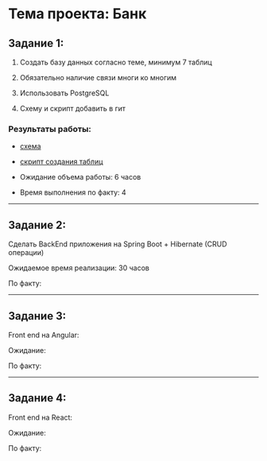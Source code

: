 # Тема проекта: Банк

## Задание 1:

1. Создать базу данных согласно теме, минимум 7 таблиц

2. Обязательно наличие связи многи ко многим 

3. Использовать PostgreSQL

4. Схему и скрипт добавить в гит

### Результаты работы:

- [схема](https://github.com/kolosw/bank/blob/main/docs/Схемабд.bmp)

- [скрипт создания таблиц](https://github.com/kolosw/bank/blob/main/docs/SqlScript.sql)

- Ожидание объема работы: 6 часов

- Время выполнения по факту: 4

---------------------
## Задание 2:

Сделать BackEnd приложения на Spring Boot + Hibernate (CRUD операции)

Ожидаемое время реализации: 30 часов

По факту:

---------------------
## Задание 3:

Front end на Angular:

Ожидание:

По факту:

----------------------
## Задание 4:

Front end на React:

Ожидание:

По факту:
